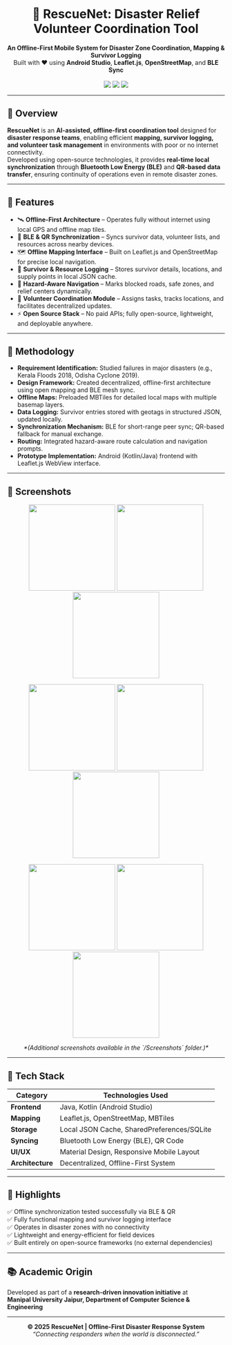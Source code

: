 <!-- README.md for RescueNet -->
<!-- Developed by Aryan Gupta | Patent Filed 2025 -->

<h1 align="center">🚨 RescueNet: Disaster Relief Volunteer Coordination Tool</h1>
<p align="center">
  <b>An Offline-First Mobile System for Disaster Zone Coordination, Mapping & Survivor Logging</b><br/>
  Built with ❤️ using <b>Android Studio</b>, <b>Leaflet.js</b>, <b>OpenStreetMap</b>, and <b>BLE Sync</b>  
  <br/><br/>
  <img src="https://img.shields.io/badge/Platform-Android-3DDC84?style=for-the-badge&logo=android&logoColor=white"/>
  <img src="https://img.shields.io/badge/Technology-Offline%20Sync%20%26%20Mapping-blue?style=for-the-badge&logo=gpsdot&logoColor=white"/>
  <img src="https://img.shields.io/badge/Open%20Source-Yes-brightgreen?style=for-the-badge&logo=opensourceinitiative&logoColor=white"/>
</p>

---

## 🧭 Overview
**RescueNet** is an **AI-assisted, offline-first coordination tool** designed for **disaster response teams**, enabling efficient **mapping, survivor logging, and volunteer task management** in environments with poor or no internet connectivity.  
Developed using open-source technologies, it provides **real-time local synchronization** through **Bluetooth Low Energy (BLE)** and **QR-based data transfer**, ensuring continuity of operations even in remote disaster zones.

---

## 🚀 Features
- 🛰️ **Offline-First Architecture** – Operates fully without internet using local GPS and offline map tiles.  
- 🔄 **BLE & QR Synchronization** – Syncs survivor data, volunteer lists, and resources across nearby devices.  
- 🗺️ **Offline Mapping Interface** – Built on Leaflet.js and OpenStreetMap for precise local navigation.  
- 🧾 **Survivor & Resource Logging** – Stores survivor details, locations, and supply points in local JSON cache.  
- 📡 **Hazard-Aware Navigation** – Marks blocked roads, safe zones, and relief centers dynamically.  
- 👥 **Volunteer Coordination Module** – Assigns tasks, tracks locations, and facilitates decentralized updates.  
- ⚡ **Open Source Stack** – No paid APIs; fully open-source, lightweight, and deployable anywhere.  

---

## 🧩 Methodology
- **Requirement Identification:** Studied failures in major disasters (e.g., Kerala Floods 2018, Odisha Cyclone 2019).  
- **Design Framework:** Created decentralized, offline-first architecture using open mapping and BLE mesh sync.  
- **Offline Maps:** Preloaded MBTiles for detailed local maps with multiple basemap layers.  
- **Data Logging:** Survivor entries stored with geotags in structured JSON, updated locally.  
- **Synchronization Mechanism:** BLE for short-range peer sync; QR-based fallback for manual exchange.  
- **Routing:** Integrated hazard-aware route calculation and navigation prompts.  
- **Prototype Implementation:** Android (Kotlin/Java) frontend with Leaflet.js WebView interface.  

---

## 📸 Screenshots
<p align="center">
  <img src="app/src/Screenshots/1.jpg" width="200"/>
  <img src="app/src/Screenshots/2.jpg" width="200"/>
  <img src="app/src/Screenshots/4.jpg" width="200"/>
</p>
<p align="center">
  <img src="app/src/Screenshots/5.jpg" width="200"/>
  <img src="app/src/Screenshots/12.jpg" width="200"/>
  <img src="app/src/Screenshots/16.jpg" width="200"/>
</p>
<p align="center">
  <img src="app/src/Screenshots/17.jpg" width="200"/>
  <img src="app/src/Screenshots/18.jpg" width="200"/>
  <img src="app/src/Screenshots/19.jpg" width="200"/>
</p>
<p align="center">
  <i>*(Additional screenshots available in the `/Screenshots` folder.)*</i>
</p>

---

## 🧠 Tech Stack
| Category | Technologies Used |
|-----------|------------------|
| **Frontend** | Java, Kotlin (Android Studio) |
| **Mapping** | Leaflet.js, OpenStreetMap, MBTiles |
| **Storage** | Local JSON Cache, SharedPreferences/SQLite |
| **Syncing** | Bluetooth Low Energy (BLE), QR Code |
| **UI/UX** | Material Design, Responsive Mobile Layout |
| **Architecture** | Decentralized, Offline-First System |

---

## 🏅 Highlights
✅ Offline synchronization tested successfully via BLE & QR  
✅ Fully functional mapping and survivor logging interface  
✅ Operates in disaster zones with no connectivity  
✅ Lightweight and energy-efficient for field devices  
✅ Built entirely on open-source frameworks (no external dependencies)

---

## 📚 Academic Origin
Developed as part of a **research-driven innovation initiative** at  
**Manipal University Jaipur, Department of Computer Science & Engineering**  

---

<p align="center">
  <b>© 2025 RescueNet | Offline-First Disaster Response System</b><br/>
  <i>“Connecting responders when the world is disconnected.”</i>
</p>
